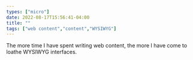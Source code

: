 ```yaml
---
types: ["micro"]
date: 2022-08-17T15:56:41-04:00
title: ""
tags: ["web content","content","WYSIWYG"]
---
```

The more time I have spent writing web content, the more I have come to loathe WYSIWYG interfaces.
